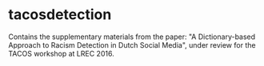 # tacosdetection
Contains the supplementary materials from the paper: "A Dictionary-based Approach to Racism Detection in Dutch Social Media", under review for the TACOS workshop at LREC 2016.
